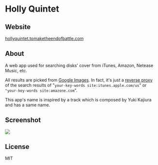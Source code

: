 # Holly Quintet

## Website

[hollyquintet.tomaketheendofbattle.com](http://hollyquintet.tomaketheendofbattle.com)

## About

A web app used for searching disks' cover from iTunes, Amazon, Netease Music, etc.

All results are picked from [Google Images](https://images.google.com). In fact, it's just a [reverse proxy](http://en.wikipedia.org/wiki/Reverse_proxy) of the search results of "`your-key-words site:itunes.apple.com/us`" or `"your-key-words site:amazone.com`".

This app's name is inspired by a track which is composed by Yuki Kajiura and has a same name.

## Screenshot

![](http://i.imgur.com/GEt4wzR.gif)

## License

MIT
